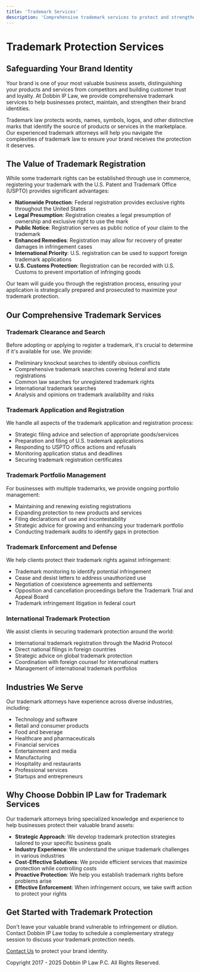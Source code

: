 ```yaml
---
title: 'Trademark Services'
description: 'Comprehensive trademark services to protect and strengthen your brand identity'
---
```


# Trademark Protection Services

## Safeguarding Your Brand Identity

Your brand is one of your most valuable business assets, distinguishing your products and services from competitors and building customer trust and loyalty. At Dobbin IP Law, we provide comprehensive trademark services to help businesses protect, maintain, and strengthen their brand identities.

Trademark law protects words, names, symbols, logos, and other distinctive marks that identify the source of products or services in the marketplace. Our experienced trademark attorneys will help you navigate the complexities of trademark law to ensure your brand receives the protection it deserves.

## The Value of Trademark Registration

While some trademark rights can be established through use in commerce, registering your trademark with the U.S. Patent and Trademark Office (USPTO) provides significant advantages:

- **Nationwide Protection**: Federal registration provides exclusive rights throughout the United States
- **Legal Presumption**: Registration creates a legal presumption of ownership and exclusive right to use the mark
- **Public Notice**: Registration serves as public notice of your claim to the trademark
- **Enhanced Remedies**: Registration may allow for recovery of greater damages in infringement cases
- **International Priority**: U.S. registration can be used to support foreign trademark applications
- **U.S. Customs Protection**: Registration can be recorded with U.S. Customs to prevent importation of infringing goods

Our team will guide you through the registration process, ensuring your application is strategically prepared and prosecuted to maximize your trademark protection.

## Our Comprehensive Trademark Services

### Trademark Clearance and Search

Before adopting or applying to register a trademark, it's crucial to determine if it's available for use. We provide:

- Preliminary knockout searches to identify obvious conflicts
- Comprehensive trademark searches covering federal and state registrations
- Common law searches for unregistered trademark rights
- International trademark searches
- Analysis and opinions on trademark availability and risks

### Trademark Application and Registration

We handle all aspects of the trademark application and registration process:

- Strategic filing advice and selection of appropriate goods/services
- Preparation and filing of U.S. trademark applications
- Responding to USPTO office actions and refusals
- Monitoring application status and deadlines
- Securing trademark registration certificates

### Trademark Portfolio Management

For businesses with multiple trademarks, we provide ongoing portfolio management:

- Maintaining and renewing existing registrations
- Expanding protection to new products and services
- Filing declarations of use and incontestability
- Strategic advice for growing and enhancing your trademark portfolio
- Conducting trademark audits to identify gaps in protection

### Trademark Enforcement and Defense

We help clients protect their trademark rights against infringement:

- Trademark monitoring to identify potential infringement
- Cease and desist letters to address unauthorized use
- Negotiation of coexistence agreements and settlements
- Opposition and cancellation proceedings before the Trademark Trial and Appeal Board
- Trademark infringement litigation in federal court

### International Trademark Protection

We assist clients in securing trademark protection around the world:

- International trademark registration through the Madrid Protocol
- Direct national filings in foreign countries
- Strategic advice on global trademark protection
- Coordination with foreign counsel for international matters
- Management of international trademark portfolios

## Industries We Serve

Our trademark attorneys have experience across diverse industries, including:

- Technology and software
- Retail and consumer products
- Food and beverage
- Healthcare and pharmaceuticals
- Financial services
- Entertainment and media
- Manufacturing
- Hospitality and restaurants
- Professional services
- Startups and entrepreneurs

## Why Choose Dobbin IP Law for Trademark Services

Our trademark attorneys bring specialized knowledge and experience to help businesses protect their valuable brand assets:

- **Strategic Approach**: We develop trademark protection strategies tailored to your specific business goals
- **Industry Experience**: We understand the unique trademark challenges in various industries
- **Cost-Effective Solutions**: We provide efficient services that maximize protection while controlling costs
- **Proactive Protection**: We help you establish trademark rights before problems arise
- **Effective Enforcement**: When infringement occurs, we take swift action to protect your rights

## Get Started with Trademark Protection

Don't leave your valuable brand vulnerable to infringement or dilution. Contact Dobbin IP Law today to schedule a complementary strategy session to discuss your trademark protection needs.

[Contact Us](/contact) to protect your brand identity.

Copyright 2017 - 2025 Dobbin IP Law P.C. All Rights Reserved.
